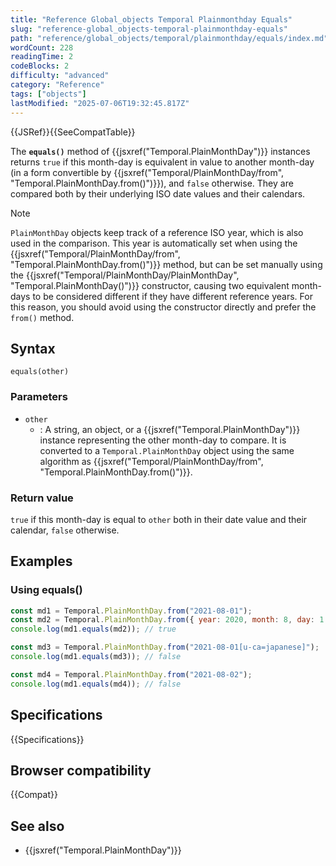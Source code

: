 ```yaml
---
title: "Reference Global_objects Temporal Plainmonthday Equals"
slug: "reference-global_objects-temporal-plainmonthday-equals"
path: "reference/global_objects/temporal/plainmonthday/equals/index.md"
wordCount: 228
readingTime: 2
codeBlocks: 2
difficulty: "advanced"
category: "Reference"
tags: ["objects"]
lastModified: "2025-07-06T19:32:45.817Z"
---
```



{{JSRef}}{{SeeCompatTable}}

The **`equals()`** method of {{jsxref("Temporal.PlainMonthDay")}} instances returns `true` if this month-day is equivalent in value to another month-day (in a form convertible by {{jsxref("Temporal/PlainMonthDay/from", "Temporal.PlainMonthDay.from()")}}), and `false` otherwise. They are compared both by their underlying ISO date values and their calendars.

> [!NOTE]
> `PlainMonthDay` objects keep track of a reference ISO year, which is also used in the comparison. This year is automatically set when using the {{jsxref("Temporal/PlainMonthDay/from", "Temporal.PlainMonthDay.from()")}} method, but can be set manually using the {{jsxref("Temporal/PlainMonthDay/PlainMonthDay", "Temporal.PlainMonthDay()")}} constructor, causing two equivalent month-days to be considered different if they have different reference years. For this reason, you should avoid using the constructor directly and prefer the `from()` method.

## Syntax

```js-nolint
equals(other)
```

### Parameters

- `other`
  - : A string, an object, or a {{jsxref("Temporal.PlainMonthDay")}} instance representing the other month-day to compare. It is converted to a `Temporal.PlainMonthDay` object using the same algorithm as {{jsxref("Temporal/PlainMonthDay/from", "Temporal.PlainMonthDay.from()")}}.

### Return value

`true` if this month-day is equal to `other` both in their date value and their calendar, `false` otherwise.

## Examples

### Using equals()

```js
const md1 = Temporal.PlainMonthDay.from("2021-08-01");
const md2 = Temporal.PlainMonthDay.from({ year: 2020, month: 8, day: 1 }); // Year doesn't matter
console.log(md1.equals(md2)); // true

const md3 = Temporal.PlainMonthDay.from("2021-08-01[u-ca=japanese]");
console.log(md1.equals(md3)); // false

const md4 = Temporal.PlainMonthDay.from("2021-08-02");
console.log(md1.equals(md4)); // false
```

## Specifications

{{Specifications}}

## Browser compatibility

{{Compat}}

## See also

- {{jsxref("Temporal.PlainMonthDay")}}
